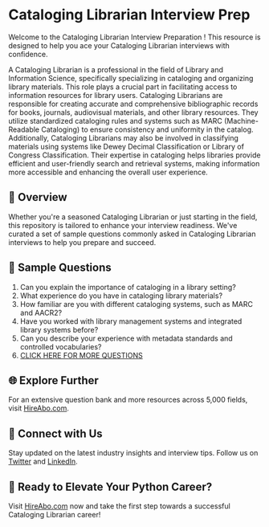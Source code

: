 # Cataloging Librarian Interview Prep

Welcome to the Cataloging Librarian Interview Preparation ! This resource is designed to help you ace your Cataloging Librarian interviews with confidence.

A Cataloging Librarian is a professional in the field of Library and Information Science, specifically specializing in cataloging and organizing library materials. This role plays a crucial part in facilitating access to information resources for library users. Cataloging Librarians are responsible for creating accurate and comprehensive bibliographic records for books, journals, audiovisual materials, and other library resources. They utilize standardized cataloging rules and systems such as MARC (Machine-Readable Cataloging) to ensure consistency and uniformity in the catalog. Additionally, Cataloging Librarians may also be involved in classifying materials using systems like Dewey Decimal Classification or Library of Congress Classification. Their expertise in cataloging helps libraries provide efficient and user-friendly search and retrieval systems, making information more accessible and enhancing the overall user experience.

## 🚀 Overview

Whether you're a seasoned Cataloging Librarian or just starting in the field, this repository is tailored to enhance your interview readiness. We've curated a set of sample questions commonly asked in Cataloging Librarian interviews to help you prepare and succeed.

## 📝 Sample Questions

1. Can you explain the importance of cataloging in a library setting?
2. What experience do you have in cataloging library materials?
3. How familiar are you with different cataloging systems, such as MARC and AACR2?
4. Have you worked with library management systems and integrated library systems before?
5. Can you describe your experience with metadata standards and controlled vocabularies?
6. [CLICK HERE FOR MORE QUESTIONS](https://hireabo.com/job/18_0_5/Cataloging%20Librarian)

## 🌐 Explore Further

For an extensive question bank and more resources across 5,000 fields, visit [HireAbo.com](https://www.hireabo.com).

## 📱 Connect with Us

Stay updated on the latest industry insights and interview tips. Follow us on [Twitter](https://twitter.com/hireabo) and [LinkedIn](https://www.linkedin.com/in/hire-abo-3609972a8/).

## 🚀 Ready to Elevate Your Python Career?

Visit [HireAbo.com](https://www.hireabo.com) now and take the first step towards a successful Cataloging Librarian career!